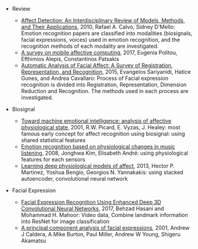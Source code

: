 * Review
  * [Affect Detection: An Interdisciplinary Review of Models, Methods, and Their Applications](http://ieeexplore.ieee.org/document/5520655/), 2010, Rafael A. Calvo, Sidney D'Mello: Emotion recognition papers are classified into modalities (biosignals, facial expressions, voices) used in emotion recognition, and the recognition methods of each modality are investigated.
  * [A survey on mobile affective computing](https://www.sciencedirect.com/science/article/pii/S1574013717300382), 2017, Eugenia Politou, Efthimios Alepis, Constantinos Patsakis
  * [Automatic Analysis of Facial Affect: A Survey of Registration, Representation, and Recognition](http://ieeexplore.ieee.org/xpls/icp.jsp?arnumber=6940284), 2015, Evangelos Sariyanidi, Hatice Gunes, and Andrea Cavallaro: Process of Facial expression recognition is divided into Registration, Representation, Dimension Reduction and Recognition. The methods used in each process are investigated.

* Biosignal
  * [Toward machine emotional intelligence: analysis of affective physiological state](http://ieeexplore.ieee.org/document/954607/), 2001, R.W. Picard, E. Vyzas, J. Healey: most famous early concept for affect recognition using biosignal: using shared statistical features
  * [Emotion recognition based on physiological changes in music listening](http://ieeexplore.ieee.org/document/4441720/), 2008, Jonghwa Kim, Elisabeth André: using physiological features for each sensors
  * [Learning deep physiological models of affect](http://ieeexplore.ieee.org/document/6496209/), 2013, Hector P. Martinez, Yoshua Bengio, Georgios N. Yannakakis: using stacked autoencoder, convolutional neural network

* Facial Expression
  * [Facial Expression Recognition Using Enhanced Deep 3D Convolutional Neural Networks](http://ieeexplore.ieee.org/stamp/stamp.jsp?arnumber=8015016), 2017, Behzad Hasani and Mohammad H. Mahoor: Video data, Combine landmark information into ResNet for image classification
  * [A principal component analysis of facial expressions](https://www.sciencedirect.com/science/article/pii/S0042698901000025), 2001,  Andrew J Caldera, A.Mike Burton, Paul Miller, Andrew W Young, Shigeru Akamatsu
